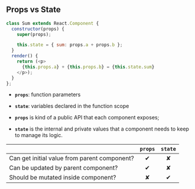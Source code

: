 ## Props vs State

```js
class Sum extends React.Component {
  constructor(props) {
    super(props);

    this.state = { sum: props.a + props.b };
  }
  render() {
    return (<p>
      {this.props.a} + {this.props.b} = {this.state.sum}
    </p>);
  }
};
```


* **`props`**: function parameters
* **`state`**: variables declared in the function scope


* **`props`** is kind of a public API that each component exposes;
* **`state`** is the internal and private values that a component needs to keep to  manage its logic.


|                                              | `props` | `state` |
| -------------------------------------------- |:-------:|:-------:|
| Can get initial value from parent component? |    ✔    |    ✘    |
| Can be updated by parent component?          |    ✔    |    ✘    |
| Should be mutated inside component?          |    ✘    |    ✔    |
